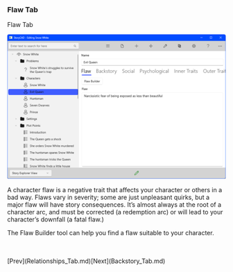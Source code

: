 ### Flaw Tab ###
Flaw Tab <br/>

![](Character-Flaw-Tab.png)

A character flaw is a negative trait that affects your character or others in a bad way. Flaws vary in severity; some are just unpleasant quirks, but a major flaw will have story consequences. It’s almost always at the root of a character arc, and must be corrected (a redemption arc) or will lead to your character’s downfall  (a fatal flaw.) <br/>

The Flaw Builder tool can help you find a flaw suitable to your character. <br/>


 <br/>
 <br/>
[Prev](Relationships_Tab.md)[Next](Backstory_Tab.md) <br/>
